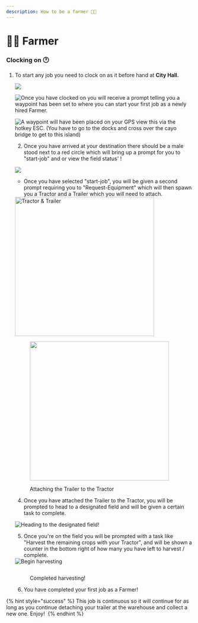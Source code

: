```yaml
---
description: How to be a farmer 🧑‍🌾
---
```


# 🧑🌾 Farmer

### Clocking on :clock1: <a href="#clocking-on" id="clocking-on"></a>

1.  To start any job you need to clock on as it before hand at **City Hall.**

    ![](https://1547828078-files.gitbook.io/\~/files/v0/b/gitbook-x-prod.appspot.com/o/spaces%2F9OKdgP0BI4PujRLZgRNL%2Fuploads%2FBwaQKah1uy4c37pMwTMs%2Fimage.png?alt=media\&token=ce07bf53-86cd-409d-b690-807713ad0c70)

    ![Once you have clocked on you will receive a prompt telling you a waypoint has been set to where you can start your first job as a newly hired Farmer.
    ](<../.gitbook/assets/Farming on CMG.png>)

    ![A waypoint will have been placed on your GPS view this via the hotkey ESC.
    (You have to go to the docks and cross over the cayo bridge to get to this island)
    ](<../.gitbook/assets/Farming on CMG1.png>)

    2. Once you have arrived at your destination there should be a male stood next to a red circle which will bring up a prompt for you to "start-job" and or view the field status' !

    ![](<../.gitbook/assets/Farming on CMG2.png>)

    * Once you have selected "start-job", you will be given a second prompt requiring you to "Request-Equipment" which will then spawn you a Tractor and a Trailer which you will need to attach.

    <div>

    <img src="../.gitbook/assets/Farming on CMG3.png" alt="Tractor &#x26; Trailer" width="375">

     

    <figure><img src="../.gitbook/assets/Farming on CMG4.png" alt="" width="375"><figcaption><p>Attaching the Trailer to the Tractor</p></figcaption></figure>

    </div>

    4. Once you have attached the Trailer to the Tractor, you will be prompted to head to a designated field and will be given a certain task to complete.

    ![Heading to the designated field!](<../.gitbook/assets/Farming on CMG5.png>)

    5. Once you're on the field you will be prompted with a task like "Harvest the remaining crops with your Tractor", and will be shown a counter in the bottom right of how many you have left to harvest / complete.

    <div>

    <img src="../.gitbook/assets/Farming on CMG6.png" alt="Begin harvesting">

     

    <figure><img src="../.gitbook/assets/Farming on CMG7.png" alt=""><figcaption><p>Completed harvesting!</p></figcaption></figure>

    </div>

    6. You have completed your first job as a Farmer!

{% hint style="success" %}
This job is continuous so it will continue for as long as you continue detaching your trailer at the warehouse and collect a new one. Enjoy! ​
{% endhint %}
